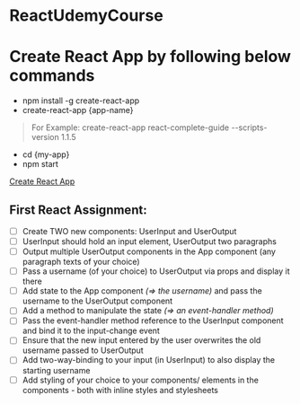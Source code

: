 # ReactUdemyCourse
# Create React App by following below commands

* npm install -g create-react-app
* create-react-app {app-name}
> For Example:
>create-react-app react-complete-guide --scripts-version 1.1.5
* cd {my-app}
* npm start

[Create React App](https://create-react-app.dev/docs/getting-started/)

## First React Assignment:

- [ ]   Create TWO new components: UserInput and UserOutput
- [ ]   UserInput should hold an input element, UserOutput two paragraphs
- [ ] Output multiple UserOutput components in the App component (any paragraph texts of your choice)
- [ ] Pass a username (of your choice) to UserOutput via props and display it there
- [ ] Add state to the App component <i> (=> the username) </i> and pass the username to the UserOutput component
- [ ] Add a method to manipulate the state <i> (=> an event-handler method) </i>
- [ ] Pass the event-handler method reference to the UserInput component and bind it to the input-change event
- [ ] Ensure that the new input entered by the user overwrites the old username passed to UserOutput
- [ ] Add two-way-binding to your input (in UserInput) to also display the starting username
- [ ] Add styling of your choice to your components/ elements in the components - both with inline styles and stylesheets
